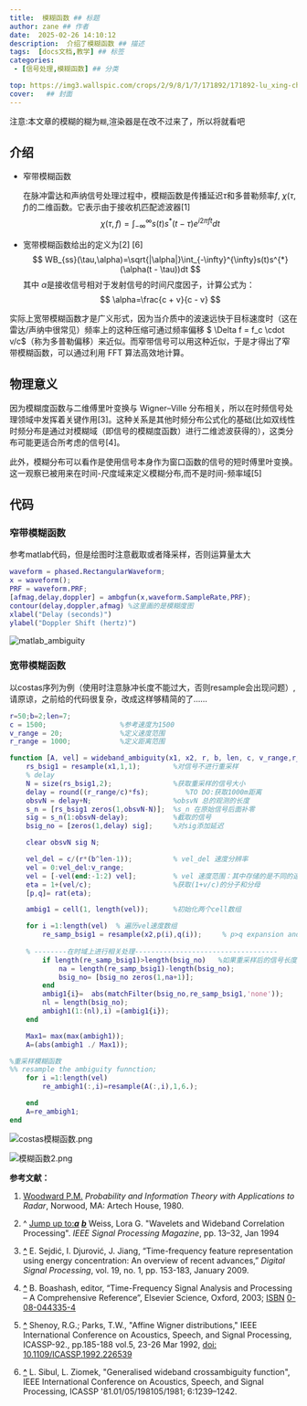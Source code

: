 ```yaml
---
title:  模糊函数 ## 标题
author: zane ## 作者
date:  2025-02-26 14:10:12
description:  介绍了模糊函数 ## 描述
tags:  [docs文档,教学] ## 标签
categories:
 - [信号处理,模糊函数] ## 分类

top: https://img3.wallspic.com/crops/2/9/8/1/7/171892/171892-lu_xing-cheng_shi-li_cheng_bei-cheng_shi_jing_guan-3840x2160.jpg ## 置顶true/false
cover:   ## 封面
---
```


注意:本文章的模糊的糊为`糊`,渲染器是在改不过来了，所以将就看吧

## 介绍

- 窄带模糊函数

  在脉冲雷达和声纳信号处理过程中，模糊函数是传播延迟$\tau$和多普勒频率$f$, $\chi(\tau,f)$的二维函数。它表示由于接收机匹配滤波器[1]
  $$
  \chi(\tau,f)=\int_{-\infty}^{\infty}s(t)s^{*}(t - \tau)e^{i2\pi ft}dt
  $$

- 宽带模糊函数给出的定义为[2] [6]
  $$
  WB_{ss}(\tau,\alpha)=\sqrt{|\alpha|}\int_{-\infty}^{\infty}s(t)s^{*}(\alpha(t - \tau))dt 
  $$
  其中 $\alpha$是接收信号相对于发射信号的时间尺度因子，计算公式为：
  $$
  \alpha=\frac{c + v}{c - v}
  $$

实际上宽带模糊函数才是广义形式，因为当介质中的波速远快于目标速度时（这在雷达/声纳中很常见）频率上的这种压缩可通过频率偏移 $ \Delta f = f_c \cdot v/c$（称为多普勒偏移）来近似。而窄带信号可以用这种近似，于是才得出了窄带模糊函数，可以通过利用 FFT 算法高效地计算。

## 物理意义

因为模糊度函数与二维傅里叶变换与 Wigner–Ville 分布相关，所以在时频信号处理领域中发挥着关键作用[3]。这种关系是其他时频分布公式化的基础(比如双线性时频分布是通过对模糊域（即信号的模糊度函数）进行二维滤波获得的），这类分布可能更适合所考虑的信号[4]。 

此外，模糊分布可以看作是使用信号本身作为窗口函数的信号的短时傅里叶变换。这一观察已被用来在时间-尺度域来定义模糊分布,而不是时间-频率域[5]

## 代码

### 窄带模糊函数

参考matlab代码，但是绘图时注意截取或者降采样，否则运算量太大

```matlab
waveform = phased.RectangularWaveform;
x = waveform();
PRF = waveform.PRF;
[afmag,delay,doppler] = ambgfun(x,waveform.SampleRate,PRF);
contour(delay,doppler,afmag) %这里画的是模糊度图
xlabel("Delay (seconds)")
ylabel("Doppler Shift (hertz)")
```

![matlab_ambiguity](https://www.mathworks.com/help/examples/phased/win64/AmbiguityFunctionOfARectangularPulseExample_01.png)

### 宽带模糊函数

以costas序列为例（使用时注意脉冲长度不能过大，否则resample会出现问题）,请原谅，之前给的代码很复杂，改成这样够精简的了……

```matlab
r=50;b=2;len=7;
c = 1500;                  %参考速度为1500
v_range = 20;              %定义速度范围
r_range = 1000;            %定义距离范围

function [A, vel] = wideband_ambiguity(x1, x2, r, b, len, c, v_range,r_range, fs)
    rs_bsig1 = resample(x1,1,1);        %对信号不进行重采样
    % delay
    N = size(rs_bsig1,2);               %获取重采样的信号大小
    delay = round((r_range/c)*fs);         %TO DO:获取1000m距离
    obsvN = delay+N;                    %obsvN 总的观测的长度
    s_n = [rs_bsig1 zeros(1,obsvN-N)];  %s_n 在原始信号后面补零
    sig = s_n(1:obsvN-delay);           %截取的信号
    bsig_no = [zeros(1,delay) sig];     %对sig添加延迟

    clear obsvN sig N;

    vel_del = c/(r*(b^len-1));          % vel_del 速度分辨率
    vel = 0:vel_del:v_range;               
    vel = [-vel(end:-1:2) vel];         % vel 速度范围：其中存储的是不同的速度，包括正负值
    eta = 1+(vel/c);                    %获取(1+v/c)的分子和分母
    [p,q]= rat(eta);                    

    ambig1 = cell(1, length(vel));      %初始化两个cell数组

    for i =1:length(vel)  % 遍历vel速度数组
        re_samp_bsig1 = resample(x2,p(i),q(i));     % p>q expansion and p<q compression
    
    % --------在时域上进行相关处理----------------------------------- 
        if length(re_samp_bsig1)>length(bsig_no)   %如果重采样后的信号长度大于延迟信号，补零以匹配长度。
            na = length(re_samp_bsig1)-length(bsig_no);
            bsig_no= [bsig_no zeros(1,na+1)];
        end
        ambig1{i}=  abs(matchFilter(bsig_no,re_samp_bsig1,'none'));
        nl = length(bsig_no);
        ambigh1(1:(nl),i) =(ambig1{i});
    end

    Max1= max(max(ambigh1));
    A=(abs(ambigh1 ./ Max1));

%重采样模糊函数
%% resample the ambiguity funnction;
    for i =1:length(vel)
        re_ambigh1(:,i)=resample(A(:,i),1,6.);

    end
    A=re_ambigh1;
end
```

![costas模糊函数.png](https://www.helloimg.com/i/2025/02/26/67beb7f9bd2e0.png)

![模糊函数2.png](https://www.helloimg.com/i/2025/02/26/67beb81bd2ce2.png)



**参考文献：**

1.  [Woodward P.M.](https://en.wikipedia.org/wiki/Philip_Woodward) *Probability and Information Theory with Applications to Radar*, Norwood, MA: Artech House, 1980.

2. ^ [Jump up to:***a***](https://en.wikipedia.org/wiki/Ambiguity_function#cite_ref-Weiss_2-0) [***b***](https://en.wikipedia.org/wiki/Ambiguity_function#cite_ref-Weiss_2-1) Weiss, Lora G. "Wavelets and Wideband Correlation Processing". *IEEE Signal Processing Magazine*, pp. 13–32, Jan 1994

3. **[^](https://en.wikipedia.org/wiki/Ambiguity_function#cite_ref-3)** E. Sejdić, I. Djurović, J. Jiang, “Time-frequency feature representation using energy concentration: An overview of recent advances,” *Digital Signal Processing*, vol. 19, no. 1, pp. 153-183, January 2009.

4. **[^](https://en.wikipedia.org/wiki/Ambiguity_function#cite_ref-4)** B. Boashash, editor, “Time-Frequency Signal Analysis and Processing – A Comprehensive Reference”, Elsevier Science, Oxford, 2003; [ISBN](https://en.wikipedia.org/wiki/ISBN_(identifier)) [0-08-044335-4](https://en.wikipedia.org/wiki/Special:BookSources/0-08-044335-4)

5. **[^](https://en.wikipedia.org/wiki/Ambiguity_function#cite_ref-5)** Shenoy, R.G.; Parks, T.W., "Affine Wigner distributions," IEEE International Conference on Acoustics, Speech, and Signal Processing, ICASSP-92., pp.185-188 vol.5, 23-26 Mar 1992, [doi: 10.1109/ICASSP.1992.226539](https://dx.doi.org/10.1109/ICASSP.1992.226539)

6. **[^](https://en.wikipedia.org/wiki/Ambiguity_function#cite_ref-6)** L. Sibul, L. Ziomek, "Generalised wideband crossambiguity function", IEEE International Conference on Acoustics, Speech, and Signal Processing, ICASSP '81.01/05/198105/1981; 6:1239–1242.

   
